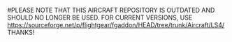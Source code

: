 #PLEASE NOTE THAT THIS AIRCRAFT REPOSITORY IS OUTDATED AND SHOULD NO LONGER BE USED. FOR CURRENT VERSIONS, USE https://sourceforge.net/p/flightgear/fgaddon/HEAD/tree/trunk/Aircraft/LS4/ THANKS!
